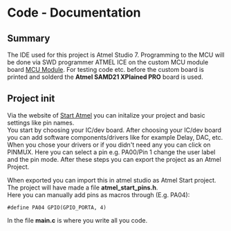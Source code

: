 # Code - Documentation

## Summary

The IDE used for this project is Atmel Studio 7. Programming to the MCU will be done via SWD programmer ATMEL ICE on the custom MCU module board [MCU Module](../src/pcb/img/mcu_module_3d.png). For testing code etc. before the custom board is printed and solderd the **Atmel SAMD21 XPlained PRO** board is used.

## Project init

Via the website of [Start Atmel](https://start.atmel.com/) you can initalize your project and basic settings like pin names.  
You start by choosing your IC/dev board. After choosing your IC/dev board you can add software components/drivers like for example Delay, DAC, etc. When you chose your drivers or if you didn't need any you can click on PINMUX. Here you can select a pin e.g. PA00/Pin 1 change the user label and the pin mode. After these steps you can export the project as an Atmel Project.

When exported you can import this in atmel studio as Atmel Start project. The project will have made a file **atmel_start_pins.h**.  
Here you can manually add pins as macros through (E.g. PA04):

```
#define PA04 GPIO(GPIO_PORTA, 4)
```

In the file **main.c** is where you write all you code.
